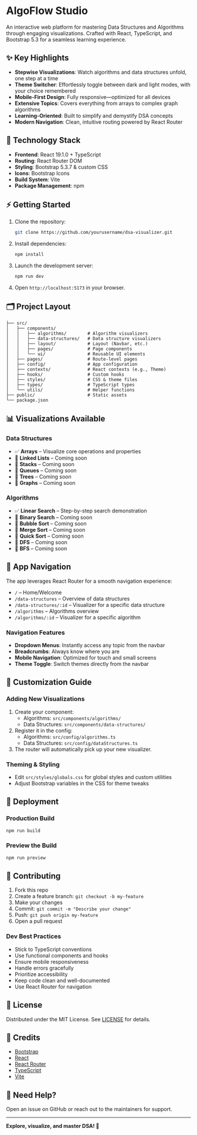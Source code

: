# AlgoFlow Studio

An interactive web platform for mastering Data Structures and Algorithms through engaging visualizations. Crafted with React, TypeScript, and Bootstrap 5.3 for a seamless learning experience.

## ✨ Key Highlights

- **Stepwise Visualizations**: Watch algorithms and data structures unfold, one step at a time
- **Theme Switcher**: Effortlessly toggle between dark and light modes, with your choice remembered
- **Mobile-First Design**: Fully responsive—optimized for all devices
- **Extensive Topics**: Covers everything from arrays to complex graph algorithms
- **Learning-Oriented**: Built to simplify and demystify DSA concepts
- **Modern Navigation**: Clean, intuitive routing powered by React Router

## 🧰 Technology Stack

- **Frontend**: React 19.1.0 + TypeScript
- **Routing**: React Router DOM
- **Styling**: Bootstrap 5.3.7 & custom CSS
- **Icons**: Bootstrap Icons
- **Build System**: Vite
- **Package Management**: npm

## ⚡ Getting Started

1. Clone the repository:
   ```bash
   git clone https://github.com/yourusername/dsa-visualizer.git
   ```

2. Install dependencies:
   ```bash
   npm install
   ```

3. Launch the development server:
   ```bash
   npm run dev
   ```

4. Open `http://localhost:5173` in your browser.

## 🗂️ Project Layout

```
├── src/
│   ├── components/
│   │   ├── algorithms/        # Algorithm visualizers
│   │   ├── data-structures/   # Data structure visualizers
│   │   ├── layout/            # Layout (Navbar, etc.)
│   │   ├── pages/             # Page components
│   │   └── ui/                # Reusable UI elements
│   ├── pages/                 # Route-level pages
│   ├── config/                # App configuration
│   ├── contexts/              # React contexts (e.g., Theme)
│   ├── hooks/                 # Custom hooks
│   ├── styles/                # CSS & theme files
│   ├── types/                 # TypeScript types
│   └── utils/                 # Helper functions
├── public/                    # Static assets
└── package.json
```

## 📊 Visualizations Available

### Data Structures
- ✅ **Arrays** – Visualize core operations and properties
- 🚧 **Linked Lists** – Coming soon
- 🚧 **Stacks** – Coming soon
- 🚧 **Queues** – Coming soon
- 🚧 **Trees** – Coming soon
- 🚧 **Graphs** – Coming soon

### Algorithms
- ✅ **Linear Search** – Step-by-step search demonstration
- 🚧 **Binary Search** – Coming soon
- 🚧 **Bubble Sort** – Coming soon
- 🚧 **Merge Sort** – Coming soon
- 🚧 **Quick Sort** – Coming soon
- 🚧 **DFS** – Coming soon
- 🚧 **BFS** – Coming soon

## 🧭 App Navigation

The app leverages React Router for a smooth navigation experience:

- `/` – Home/Welcome
- `/data-structures` – Overview of data structures
- `/data-structures/:id` – Visualizer for a specific data structure
- `/algorithms` – Algorithms overview
- `/algorithms/:id` – Visualizer for a specific algorithm

### Navigation Features

- **Dropdown Menus**: Instantly access any topic from the navbar
- **Breadcrumbs**: Always know where you are
- **Mobile Navigation**: Optimized for touch and small screens
- **Theme Toggle**: Switch themes directly from the navbar

## 🎨 Customization Guide

### Adding New Visualizations

1. Create your component:
   - Algorithms: `src/components/algorithms/`
   - Data Structures: `src/components/data-structures/`
2. Register it in the config:
   - Algorithms: `src/config/algorithms.ts`
   - Data Structures: `src/config/dataStructures.ts`
3. The router will automatically pick up your new visualizer.

### Theming & Styling

- Edit `src/styles/globals.css` for global styles and custom utilities
- Adjust Bootstrap variables in the CSS for theme tweaks

## 🚢 Deployment

### Production Build

```bash
npm run build
```

### Preview the Build

```bash
npm run preview
```

## 🤗 Contributing

1. Fork this repo
2. Create a feature branch: `git checkout -b my-feature`
3. Make your changes
4. Commit: `git commit -m "Describe your change"`
5. Push: `git push origin my-feature`
6. Open a pull request

### Dev Best Practices

- Stick to TypeScript conventions
- Use functional components and hooks
- Ensure mobile responsiveness
- Handle errors gracefully
- Prioritize accessibility
- Keep code clean and well-documented
- Use React Router for navigation

## 📄 License

Distributed under the MIT License. See [LICENSE](LICENSE) for details.

## 🙌 Credits

- [Bootstrap](https://getbootstrap.com/)
- [React](https://react.dev/)
- [React Router](https://reactrouter.com/)
- [TypeScript](https://www.typescriptlang.org/)
- [Vite](https://vitejs.dev/)

## 💬 Need Help?

Open an issue on GitHub or reach out to the maintainers for support.

---

**Explore, visualize, and master DSA! 🚀**
